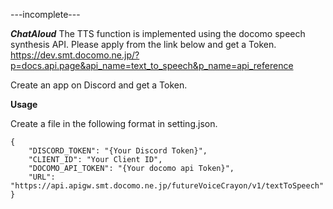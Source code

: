 ---incomplete---

***ChatAloud***
The TTS function is implemented using the docomo speech synthesis API.
Please apply from the link below and get a Token.
https://dev.smt.docomo.ne.jp/?p=docs.api.page&api_name=text_to_speech&p_name=api_reference

Create an app on Discord and get a Token.

**Usage**

Create a file in the following format in setting.json.

```
{
    "DISCORD_TOKEN": "{Your Discord Token}",
    "CLIENT_ID": "Your Client ID",
    "DOCOMO_API_TOKEN": "{Your docomo api Token}",
    "URL": "https://api.apigw.smt.docomo.ne.jp/futureVoiceCrayon/v1/textToSpeech"
}

```
